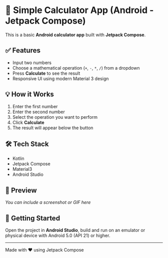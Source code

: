 # 📱 Simple Calculator App (Android - Jetpack Compose)

This is a basic **Android calculator app** built with **Jetpack Compose**.

## ✅ Features

- Input two numbers
- Choose a mathematical operation (`+`, `-`, `*`, `/`) from a dropdown
- Press **Calculate** to see the result
- Responsive UI using modern Material 3 design

## 💡 How it Works

1. Enter the first number
2. Enter the second number
3. Select the operation you want to perform
4. Click **Calculate**
5. The result will appear below the button

## 🛠️ Tech Stack

- Kotlin
- Jetpack Compose
- Material3
- Android Studio

## 📸 Preview

*You can include a screenshot or GIF here*


## 🚀 Getting Started

Open the project in **Android Studio**, build and run on an emulator or physical device with Android 5.0 (API 21) or higher.

---

Made with ❤️ using Jetpack Compose


